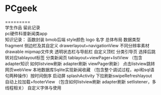 # PCgeek 
=========<br>
学生作品 留此记录<br>
pc硬件科普新闻类app <br>
知识记录：
函数封装
bmob后端
style颜色 logo 名字
总体布局
数据类型
fragment
侧边栏及其自定义 drawerlayout+navigationView
不同分辨率素材 drawable mipmap文件夹
透明状态栏与导航栏 自定义顶栏
分类引导页 选择后跳转对应tablayout标签
分类新闻页 tablayout+viewPager+listView
（包含adapter知识 如何listview刷新 adapter刷新 viewPager刷新）
点击listview跳转网页webView
本地数据库Sqlite实现新闻收藏
（包含整个调试过程，api和sql语句两种操作）按时间倒序
启动屏 splashActivity
下拉刷新swipeRefreshlayout 自动上拉加载+footerView
（包含如何listview刷新 adapter刷新 setlistener，多线程相关）
自定义字体与使用
  
